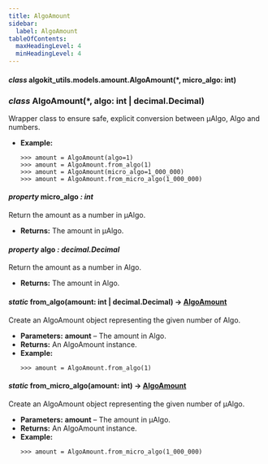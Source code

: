```yaml
---
title: AlgoAmount
sidebar:
  label: AlgoAmount
tableOfContents:
  maxHeadingLevel: 4
  minHeadingLevel: 4
---
```


#### _class_ algokit_utils.models.amount.AlgoAmount(\*, micro_algo: int)

### _class_ AlgoAmount(\*, algo: int | decimal.Decimal)

Wrapper class to ensure safe, explicit conversion between µAlgo, Algo and numbers.

- **Example:**
  ```pycon
  >>> amount = AlgoAmount(algo=1)
  >>> amount = AlgoAmount.from_algo(1)
  >>> amount = AlgoAmount(micro_algo=1_000_000)
  >>> amount = AlgoAmount.from_micro_algo(1_000_000)
  ```

#### _property_ micro_algo _: int_

Return the amount as a number in µAlgo.

- **Returns:**
  The amount in µAlgo.

#### _property_ algo _: decimal.Decimal_

Return the amount as a number in Algo.

- **Returns:**
  The amount in Algo.

#### _static_ from_algo(amount: int | decimal.Decimal) → [AlgoAmount](#AlgoAmount)

Create an AlgoAmount object representing the given number of Algo.

- **Parameters:**
  **amount** – The amount in Algo.
- **Returns:**
  An AlgoAmount instance.
- **Example:**
  ```pycon
  >>> amount = AlgoAmount.from_algo(1)
  ```

#### _static_ from_micro_algo(amount: int) → [AlgoAmount](#AlgoAmount)

Create an AlgoAmount object representing the given number of µAlgo.

- **Parameters:**
  **amount** – The amount in µAlgo.
- **Returns:**
  An AlgoAmount instance.
- **Example:**
  ```pycon
  >>> amount = AlgoAmount.from_micro_algo(1_000_000)
  ```
